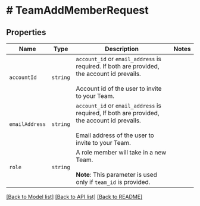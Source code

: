 # # TeamAddMemberRequest



## Properties

Name | Type | Description | Notes
------------ | ------------- | ------------- | -------------
| `accountId` | ```string``` |  `account_id` or `email_address` is required. If both are provided, the account id prevails.<br><br>Account id of the user to invite to your Team.  |  |
| `emailAddress` | ```string``` |  `account_id` or `email_address` is required, If both are provided, the account id prevails.<br><br>Email address of the user to invite to your Team.  |  |
| `role` | ```string``` |  A role member will take in a new Team.<br><br>**Note**: This parameter is used only if `team_id` is provided.  |  |

[[Back to Model list]](../../README.md#models) [[Back to API list]](../../README.md#endpoints) [[Back to README]](../../README.md)
